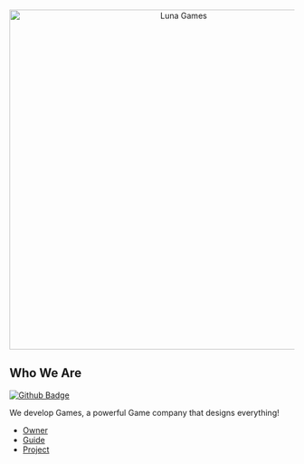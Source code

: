 <div align="center">
	<br />
	<p>
		<a href="https://github.com/relaxoo"><img src="https://i.ibb.co/SwGBVSq/Bild-2023-08-18-122046771-removebg-preview.png" width="600" alt="Luna Games" /></a>
	</p>
</div>

## Who We Are
[![Github Badge](http://img.shields.io/badge/-Github-black?style=flat-square&logo=github&link=https://github.com/Raphael065/)](https://github.com/relaxoo/) 

We develop Games, a powerful Game company that designs everything! 


- [Owner](https://github.com/relaxoo)
- [Guide](https://github.com/relaxoo)
- [Project](https://github.com/relaxoo)
